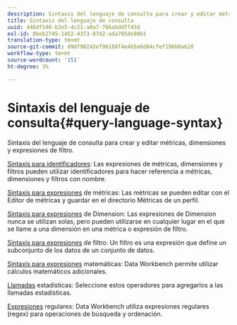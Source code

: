 ```yaml
---
description: Sintaxis del lenguaje de consulta para crear y editar métricas, dimensiones y expresiones de filtro.
title: Sintaxis del lenguaje de consulta
uuid: 446df540-b3e5-4c21-a0a7-766abddff43d
exl-id: 8beb2745-1452-4373-87d2-ada705de90b1
translation-type: tm+mt
source-git-commit: d9df90242ef96188f4e4b5e6d04cfef196b0a628
workflow-type: tm+mt
source-wordcount: '151'
ht-degree: 3%

---
```


# Sintaxis del lenguaje de consulta{#query-language-syntax}

Sintaxis del lenguaje de consulta para crear y editar métricas, dimensiones y expresiones de filtro.

[Sintaxis para identificadores](../c-qry-lang-syntx/c-syntx-id.md): Las expresiones de métricas, dimensiones y filtros pueden utilizar identificadores para hacer referencia a métricas, dimensiones y filtros con nombre.

[Sintaxis para expresiones](../c-qry-lang-syntx/c-syntx-mtrc-exp.md) de métricas: Las métricas se pueden editar con el Editor de métricas y guardar en el directorio Métricas de un perfil.

[Sintaxis para expresiones](../c-qry-lang-syntx/c-syntx-dim-exp.md) de Dimension: Las expresiones de Dimension nunca se utilizan solas, pero pueden utilizarse en cualquier lugar en el que se llame a una dimensión en una métrica o expresión de filtro.

[Sintaxis para expresiones](../c-qry-lang-syntx/c-syntx-fltr-exp.md) de filtro: Un filtro es una expresión que define un subconjunto de los datos de un conjunto de datos.

[Sintaxis para expresiones](../c-qry-lang-syntx/c-math-expressions.md) matemáticas: Data Workbench permite utilizar cálculos matemáticos adicionales.

[Llamadas](../c-qry-lang-syntx/c-statistical-callouts.md) estadísticas: Seleccione estos operadores para agregarlos a las llamadas estadísticas.

[Expresiones](../c-qry-lang-syntx/c-search-regex.md) regulares: Data Workbench utiliza expresiones regulares (regex) para operaciones de búsqueda y ordenación.
